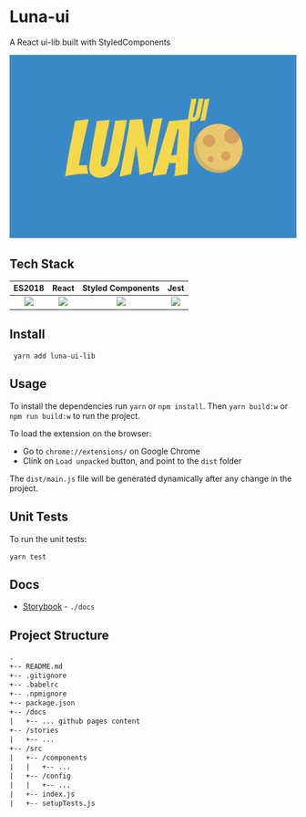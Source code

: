 # Luna-ui
A React ui-lib built with StyledComponents

 ![luna banner](./luna.png)
 
 ## Tech Stack

| ES2018 | React | Styled Components | Jest |
|:------:|:-------:|:-----:|:----:|
| <img width="70px" src="https://upload.wikimedia.org/wikipedia/commons/thumb/9/99/Unofficial_JavaScript_logo_2.svg/2000px-Unofficial_JavaScript_logo_2.svg.png"> | <img width="70px" src="https://cdn.worldvectorlogo.com/logos/react.svg"> |  <img width="70px" src="https://www.styled-components.com/static/atom.png"> | <img width="70px" src="https://cdn.auth0.com/blog/testing-react-with-jest/logo.png"> |


 ## Install

 ```
  yarn add luna-ui-lib
 ```


## Usage
To install the dependencies run `yarn` or `npm install`. Then `yarn build:w` or `npm run build:w` to run the project.

To load the extension on the browser:
* Go to `chrome://extensions/` on Google Chrome
* Clink on `Load unpacked` button, and point to the `dist` folder

The `dist/main.js` file will be generated dynamically after any change in the project.

## Unit Tests
To run the unit tests:
```
yarn test
```

## Docs
* [Storybook](https://paulsecret.github.io/luna-ui/index.html?path=/story/*) - `./docs`

## Project Structure
```
.
+-- README.md
+-- .gitignore
+-- .babelrc
+-- .npmignore
+-- package.json
+-- /docs
|   +-- ... github pages content
+-- /stories
|   +-- ...
+-- /src
|   +-- /components
|   |   +-- ...
|   +-- /config
|   |   +-- ...
|   +-- index.js
|   +-- setupTests.js
```
